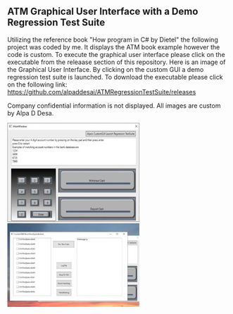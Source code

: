 ## ATM Graphical User Interface with a Demo Regression Test Suite

Utilizing the reference book "How program in C# by Dietel" the following project was coded by me.  It displays the ATM book example however the code is custom.   To execute the graphical user interface please click on the executable from the releaase section of this repository. Here is an image of the Graphical User Interface. By clicking on the custom GUI a demo regression test suite is launched. 
To download the executable please click on the following link: https://github.com/alpaddesai/ATMRegressionTestSuite/releases

Company confidential information is not displayed. All images are custom by Alpa D Desa.

![Image of graphical user interface](ATMGUIImage.jpg)  ![Image of regression test suite](RegressionTestSuiteImage.jpg)


